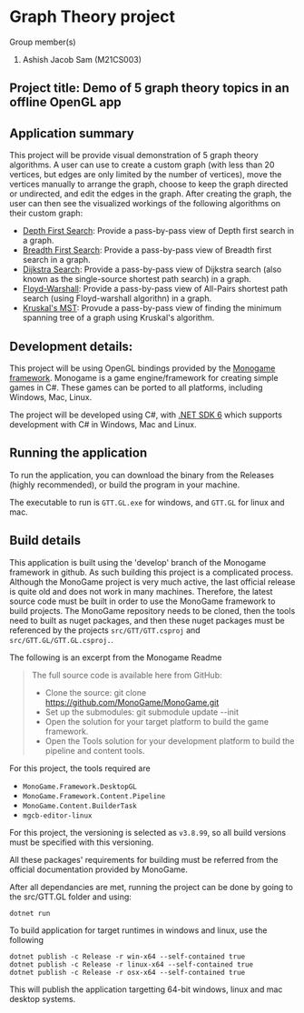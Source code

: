 # Graph Theory project

Group member(s) 
1. Ashish Jacob Sam (M21CS003)

## Project title: Demo of 5 graph theory topics in an offline OpenGL app

## Application summary

This project will be provide visual demonstration of 5 graph theory algorithms. A user can use to create a custom graph (with less than 20 vertices, but edges are only limited by the number of vertices), move the vertices manually to arrange the graph, choose to keep the graph directed or undirected, and edit the edges in the graph. After creating the graph, the user can then see the visualized workings of the following algorithms on their custom graph:

- [Depth First Search](https://en.wikipedia.org/wiki/Depth-first_search): Provide a pass-by-pass view of Depth first search in a graph.
- [Breadth First Search](https://en.wikipedia.org/wiki/Breadth-first_search): Provide a pass-by-pass view of Breadth first search in a graph.
- [Dijkstra Search](https://en.wikipedia.org/wiki/Dijkstra%27s_algorithm): Provide a pass-by-pass view of Dijkstra search (also known as the single-source shortest path search) in a graph.
- [Floyd-Warshall](https://en.wikipedia.org/wiki/Floyd%E2%80%93Warshall_algorithm): Provide a pass-by-pass view of All-Pairs shortest path search (using Floyd-warshall algorithn) in a graph.
- [Kruskal's MST](https://en.wikipedia.org/wiki/Kruskal%27s_algorithm): Provude a pass-by-pass view of finding the minimum spanning tree of a graph using Kruskal's algorithm.

## Development details:

This project will be using OpenGL bindings provided by the [Monogame framework](https://monogame.net). Monogame is a game engine/framework for creating simple games in C#. These games can be ported to all platforms, including Windows, Mac, Linux.

The project will be developed using C#, with [.NET SDK 6](https://dotnet.microsoft.com/en-us/download) which supports development with C# in Windows, Mac and Linux.

## Running the application

To run the application, you can download the binary from the Releases (highly recommended), or build the program in your machine.

The executable to run is `GTT.GL.exe` for windows, and `GTT.GL` for linux and mac.

## Build details

This application is built using the 'develop' branch of the Monogame framework in github. As such building this project is a complicated process. Although the MonoGame project is very much active, the last official release is quite old and does not work in many machines. Therefore, the latest source code must be built in order to use the MonoGame framework to build projects. The MonoGame repository needs to be cloned, then the tools need to built as nuget packages, and then these nuget packages must be referenced by the projects `src/GTT/GTT.csproj` and `src/GTT.GL/GTT.GL.csproj.`.

The following is an excerpt from the Monogame Readme 
> The full source code is available here from GitHub:
> 
> - Clone the source: git clone https://github.com/MonoGame/MonoGame.git
> - Set up the submodules: git submodule update --init
> - Open the solution for your target platform to build the game framework.
> - Open the Tools solution for your development platform to build the pipeline and content tools.

For this project, the tools required are 

- `MonoGame.Framework.DesktopGL`
- `MonoGame.Framework.Content.Pipeline`
- `MonoGame.Content.BuilderTask`
- `mgcb-editor-linux`

For this project, the versioning is selected as `v3.8.99`, so all build versions must be specified with this versioning.

All these packages' requirements for building must be referred from the official documentation provided by MonoGame.

After all dependancies are met, running the project can be done by going to the src/GTT.GL folder and using:
```
dotnet run
```

To build application for target runtimes in windows and linux, use the following

```
dotnet publish -c Release -r win-x64 --self-contained true
dotnet publish -c Release -r linux-x64 --self-contained true
dotnet publish -c Release -r osx-x64 --self-contained true

```

This will publish the application targetting 64-bit windows, linux and mac desktop systems.
